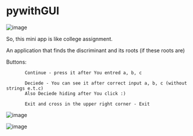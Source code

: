 # pywithGUI

![image](https://github.com/Iwlj4s/pywithGUI/assets/113620590/31ffc9ef-1601-4401-b661-b003a7dadb25)

So, this mini app is like college assignment.

An application that finds the discriminant and its roots (if these roots are)


  Buttons:

           Continue - press it after You entred a, b, c

           Deciede - You can see it after correct input a, b, c (without strings e.t.c)
           Also Deciede hiding after You click :)
           
           Exit and cross in the upper right corner - Exit
           
![image](https://github.com/Iwlj4s/pywithGUI/assets/113620590/79dd32ac-3756-46a1-ac7b-07b586f1c4bc)

![image](https://github.com/Iwlj4s/pywithGUI/assets/113620590/9291e8ae-4ad8-4f0a-85fb-45b0a1a42a5c)
